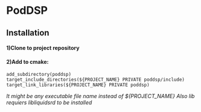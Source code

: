 # PodDSP
## Installation
#### 1)Clone to project repository

#### 2)Add to cmake:

   `add_subdirectory(poddsp)`  
   `target_include_directories(${PROJECT_NAME} PRIVATE poddsp/include)`  
   `target_link_libraries(${PROJECT_NAME} PRIVATE poddsp)`  
   
   _It might be any executable file name instead of ${PROJECT_NAME}_
   *Also lib requiers libliquidsrd to be installed*
